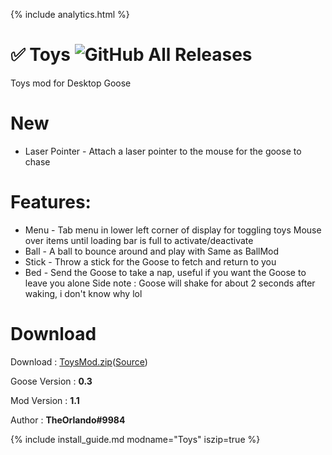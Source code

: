 {% include analytics.html %}

# ✅ Toys ![GitHub All Releases](https://img.shields.io/github/downloads/TheOrlando/DesktopGooseMod_Toys/total?logo=github)

Toys mod for Desktop Goose

# New
- Laser Pointer - Attach a laser pointer to the mouse for the goose to chase

# Features:
- Menu - Tab menu in lower left corner of display for toggling toys
Mouse over items until loading bar is full to activate/deactivate
- Ball - A ball to bounce around and play with
Same as BallMod
- Stick - Throw a stick for the Goose to fetch and return to you
- Bed - Send the Goose to take a nap, useful if you want the Goose to leave you alone
Side note : Goose will shake for about 2 seconds after waking, i don't know why lol

# Download
Download : [ToysMod.zip](https://github.com/TheOrlando/DesktopGooseMod_Toys/releases/tag/latest)([Source](https://github.com/TheOrlando/DesktopGooseMod_Toys))

Goose Version : **0.3**

Mod Version : **1.1**

Author : **TheOrlando#9984**

{% include install_guide.md modname="Toys" iszip=true %}

